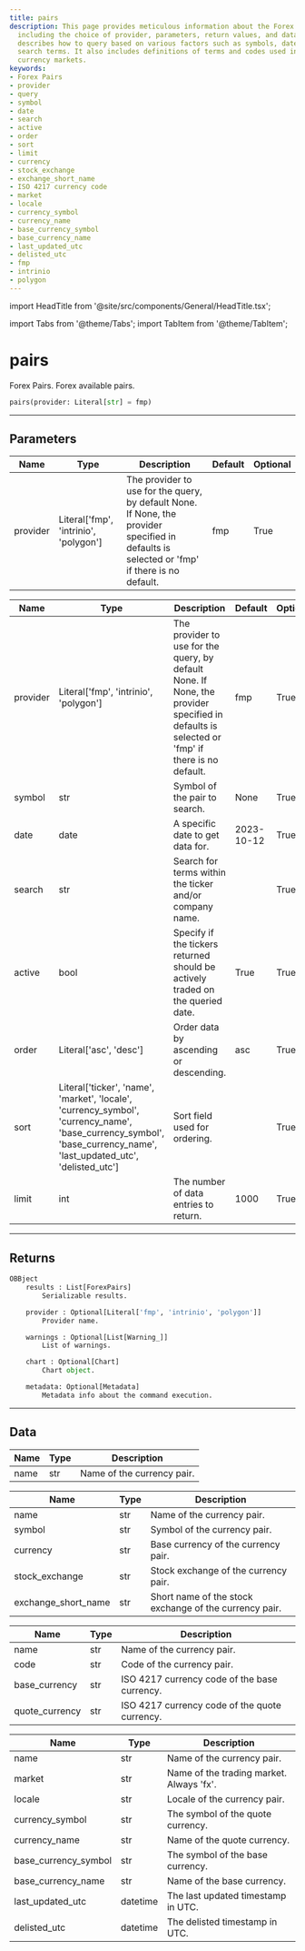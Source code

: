 ```yaml
---
title: pairs
description: This page provides meticulous information about the Forex Pairs documentation,
  including the choice of provider, parameters, return values, and data types. It
  describes how to query based on various factors such as symbols, dates, and specific
  search terms. It also includes definitions of terms and codes used in different
  currency markets.
keywords:
- Forex Pairs
- provider
- query
- symbol
- date
- search
- active
- order
- sort
- limit
- currency
- stock_exchange
- exchange_short_name
- ISO 4217 currency code
- market
- locale
- currency_symbol
- currency_name
- base_currency_symbol
- base_currency_name
- last_updated_utc
- delisted_utc
- fmp
- intrinio
- polygon
---
```


import HeadTitle from '@site/src/components/General/HeadTitle.tsx';

<HeadTitle title="pairs - Forex - Reference | OpenBB Platform Docs" />

import Tabs from '@theme/Tabs';
import TabItem from '@theme/TabItem';

# pairs

Forex Pairs. Forex available pairs.

```python wordwrap
pairs(provider: Literal[str] = fmp)
```

---

## Parameters

<Tabs>
<TabItem value="standard" label="Standard">

| Name | Type | Description | Default | Optional |
| ---- | ---- | ----------- | ------- | -------- |
| provider | Literal['fmp', 'intrinio', 'polygon'] | The provider to use for the query, by default None. If None, the provider specified in defaults is selected or 'fmp' if there is no default. | fmp | True |
</TabItem>

<TabItem value='polygon' label='polygon'>

| Name | Type | Description | Default | Optional |
| ---- | ---- | ----------- | ------- | -------- |
| provider | Literal['fmp', 'intrinio', 'polygon'] | The provider to use for the query, by default None. If None, the provider specified in defaults is selected or 'fmp' if there is no default. | fmp | True |
| symbol | str | Symbol of the pair to search. | None | True |
| date | date | A specific date to get data for. | 2023-10-12 | True |
| search | str | Search for terms within the ticker and/or company name. |  | True |
| active | bool | Specify if the tickers returned should be actively traded on the queried date. | True | True |
| order | Literal['asc', 'desc'] | Order data by ascending or descending. | asc | True |
| sort | Literal['ticker', 'name', 'market', 'locale', 'currency_symbol', 'currency_name', 'base_currency_symbol', 'base_currency_name', 'last_updated_utc', 'delisted_utc'] | Sort field used for ordering. |  | True |
| limit | int | The number of data entries to return. | 1000 | True |
</TabItem>

</Tabs>

---

## Returns

```python wordwrap
OBBject
    results : List[ForexPairs]
        Serializable results.

    provider : Optional[Literal['fmp', 'intrinio', 'polygon']]
        Provider name.

    warnings : Optional[List[Warning_]]
        List of warnings.

    chart : Optional[Chart]
        Chart object.

    metadata: Optional[Metadata]
        Metadata info about the command execution.
```

---

## Data

<Tabs>
<TabItem value="standard" label="Standard">

| Name | Type | Description |
| ---- | ---- | ----------- |
| name | str | Name of the currency pair. |
</TabItem>

<TabItem value='fmp' label='fmp'>

| Name | Type | Description |
| ---- | ---- | ----------- |
| name | str | Name of the currency pair. |
| symbol | str | Symbol of the currency pair. |
| currency | str | Base currency of the currency pair. |
| stock_exchange | str | Stock exchange of the currency pair. |
| exchange_short_name | str | Short name of the stock exchange of the currency pair. |
</TabItem>

<TabItem value='intrinio' label='intrinio'>

| Name | Type | Description |
| ---- | ---- | ----------- |
| name | str | Name of the currency pair. |
| code | str | Code of the currency pair. |
| base_currency | str | ISO 4217 currency code of the base currency. |
| quote_currency | str | ISO 4217 currency code of the quote currency. |
</TabItem>

<TabItem value='polygon' label='polygon'>

| Name | Type | Description |
| ---- | ---- | ----------- |
| name | str | Name of the currency pair. |
| market | str | Name of the trading market. Always 'fx'. |
| locale | str | Locale of the currency pair. |
| currency_symbol | str | The symbol of the quote currency. |
| currency_name | str | Name of the quote currency. |
| base_currency_symbol | str | The symbol of the base currency. |
| base_currency_name | str | Name of the base currency. |
| last_updated_utc | datetime | The last updated timestamp in UTC. |
| delisted_utc | datetime | The delisted timestamp in UTC. |
</TabItem>

</Tabs>
